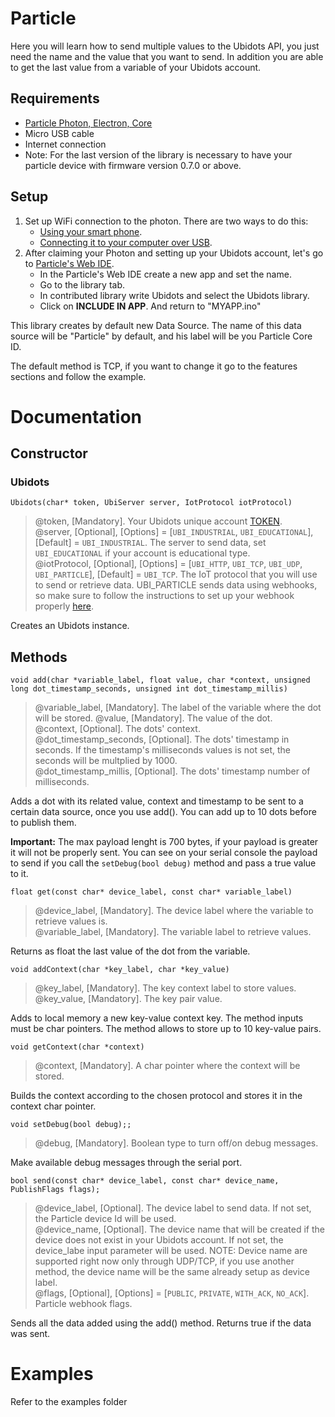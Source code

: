# Particle

Here you will learn how to send multiple values to the Ubidots API, you just need the name and the value that you want to send. In addition you are able to get the last value from a variable of your Ubidots account.

## Requirements

* [Particle Photon, Electron, Core](https://store.particle.io/)
* Micro USB cable
* Internet connection
* Note: For the last version of the library is necessary to have your particle device with firmware version 0.7.0 or above.

## Setup

1. Set up WiFi connection to the photon. There are two ways to do this:
    * [Using your smart phone](https://docs.particle.io/guide/getting-started/start/core/).
    * [Connecting it to your computer over USB](https://docs.particle.io/guide/getting-started/connect/core/).
2. After claiming your Photon and setting up your Ubidots account, let's go to [Particle's Web IDE](https://build.particle.io/build).
    * In the Particle's Web IDE create a new app and set the name.
    * Go to the library tab.
    * In contributed library write Ubidots and select the Ubidots library.
    * Click on **INCLUDE IN APP**. And return to "MYAPP.ino"


This library creates by default new Data Source. The name of this data source will be "Particle" by default, and his label will be you Particle Core ID.

The default method is TCP, if you want to change it go to the features sections and follow the example.

# Documentation

## Constructor

### Ubidots

```
Ubidots(char* token, UbiServer server, IotProtocol iotProtocol)
```
> @token, [Mandatory]. Your Ubidots unique account [TOKEN](http://help.ubidots.com/user-guides/find-your-token-from-your-ubidots-account).  
@server, [Optional], [Options] = [`UBI_INDUSTRIAL`, `UBI_EDUCATIONAL`], [Default] = `UBI_INDUSTRIAL`. The server to send data, set `UBI_EDUCATIONAL` if your account is educational type.  
@iotProtocol, [Optional], [Options] = [`UBI_HTTP`, `UBI_TCP`, `UBI_UDP`, `UBI_PARTICLE`], [Default] = `UBI_TCP`. The IoT protocol that you will use to send or retrieve data. UBI_PARTICLE sends data using webhooks, so make sure to follow the instructions to set up your webhook properly [here](https://help.ubidots.com/connect-your-devices/connect-your-particle-device-to-ubidots-using-particle-webhooks).  

Creates an Ubidots instance.

## Methods

```
void add(char *variable_label, float value, char *context, unsigned long dot_timestamp_seconds, unsigned int dot_timestamp_millis)
```
> @variable_label, [Mandatory]. The label of the variable where the dot will be stored.
@value, [Mandatory]. The value of the dot.  
@context, [Optional]. The dots' context.  
@dot_timestamp_seconds, [Optional]. The dots' timestamp in seconds. If the timestamp's milliseconds values is not set, the seconds will be multplied by 1000.  
@dot_timestamp_millis, [Optional]. The dots' timestamp number of milliseconds.  

Adds a dot with its related value, context and timestamp to be sent to a certain data source, once you use add(). You can add up to 10 dots before to publish them. 

**Important:** The max payload lenght is 700 bytes, if your payload is greater it will not be properly sent. You can see on your serial console the payload to send if you call the ```setDebug(bool debug)``` method and pass a true value to it.

```
float get(const char* device_label, const char* variable_label)
```
> @device_label, [Mandatory]. The device label where the variable to retrieve values is.  
@variable_label, [Mandatory]. The variable label to retrieve values.  

Returns as float the last value of the dot from the variable.

```
void addContext(char *key_label, char *key_value)
```
> @key_label, [Mandatory]. The key context label to store values.  
@key_value, [Mandatory]. The key pair value.  

Adds to local memory a new key-value context key. The method inputs must be char pointers. The method allows to store up to 10 key-value pairs.

```
void getContext(char *context)
```
> @context, [Mandatory]. A char pointer where the context will be stored.  

Builds the context according to the chosen protocol and stores it in the context char pointer.

```
void setDebug(bool debug);;
```

> @debug, [Mandatory]. Boolean type to turn off/on debug messages.

Make available debug messages through the serial port.

```
bool send(const char* device_label, const char* device_name, PublishFlags flags);
```
> @device_label, [Optional]. The device label to send data. If not set, the Particle device Id will be used.  
@device_name, [Optional]. The device name that will be created if the device does not exist in your Ubidots account. If not set, the device_labe input parameter will be used. NOTE: Device name are supported right now only through UDP/TCP, if you use another method, the device name will be the same already setup as device label.  
@flags, [Optional], [Options] = [`PUBLIC`, `PRIVATE`, `WITH_ACK`, `NO_ACK`]. Particle webhook flags.  

Sends all the data added using the add() method. Returns true if the data was sent.

# Examples

Refer to the examples folder